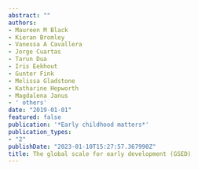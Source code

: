 ```yaml
---
abstract: ""
authors:
- Maureen M Black
- Kieran Bromley
- Vanessa A Cavallera
- Jorge Cuartas
- Tarun Dua
- Iris Eekhout
- Gunter Fink
- Melissa Gladstone
- Katharine Hepworth
- Magdalena Janus
- ' others'
date: "2019-01-01"
featured: false
publication: '*Early childhood matters*'
publication_types:
- "2"
publishDate: "2023-01-10T15:27:57.367990Z"
title: The global scale for early development (GSED)
---
```



